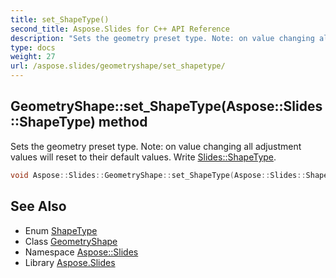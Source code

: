 ```yaml
---
title: set_ShapeType()
second_title: Aspose.Slides for C++ API Reference
description: "Sets the geometry preset type. Note: on value changing all adjustment values will reset to their default values. Write Slides::ShapeType."
type: docs
weight: 27
url: /aspose.slides/geometryshape/set_shapetype/
---
```

## GeometryShape::set_ShapeType(Aspose::Slides::ShapeType) method


Sets the geometry preset type. Note: on value changing all adjustment values will reset to their default values. Write [Slides::ShapeType](../../shapetype/).

```cpp
void Aspose::Slides::GeometryShape::set_ShapeType(Aspose::Slides::ShapeType value) override
```

## See Also

* Enum [ShapeType](../../shapetype/)
* Class [GeometryShape](../)
* Namespace [Aspose::Slides](../../)
* Library [Aspose.Slides](../../../)